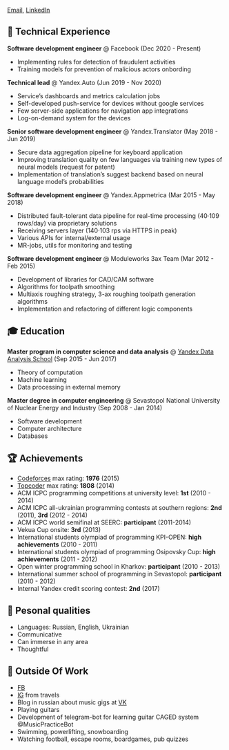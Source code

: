 [Email](mailto:roman.peshkurov@gmail.com), [LinkedIn](https://www.linkedin.com/in/romanpeshkurov)

## 💾 Technical Experience
**Software development engineer** @ Facebook (Dec 2020 - Present) <br>
* Implementing rules for detection of fraudulent activities
* Training models for prevention of malicious actors onbording 

**Technical lead** @ Yandex.Auto (Jun 2019 - Nov 2020) <br>
* Service’s dashboards and metrics calculation jobs
* Self-developed push-service for devices without google services
* Few server-side applications for navigation app integrations
* Log-on-demand system for the devices

**Senior software development engineer** @ Yandex.Translator (May 2018 - Jun 2019) <br>
* Secure data aggregation pipeline for keyboard application
* Improving translation quality on few languages via training new types of neural models (request for patent)
* Implementation of translation’s suggest backend based on neural language model’s probabilities
 
**Software development engineer** @ Yandex.Appmetrica (Mar 2015 - May 2018) <br>
* Distributed fault-tolerant data pipeline for real-time processing (40·109 rows/day) via proprietary solutions
* Receiving servers layer (140·103 rps via HTTPS in peak)
* Various APIs for internal/external usage
* MR-jobs, utils for monitoring and testing

**Software development engineer** @ Moduleworks 3ax Team (Mar 2012 - Feb 2015) <br>
* Development of libraries for CAD/CAM software
* Algorithms for toolpath smoothing
* Multiaxis roughing strategy, 3-ax roughing toolpath generation algorithms
* Implementation and refactoring of different logic components

## 🎓 Education
**Master program in computer science and data analysis** @ [Yandex Data Analysis School](https://yandexdataschool.com/) (Sep 2015 - Jun 2017) <br>
* Theory of computation
* Machine learning
* Data processing in external memory

**Master degree in computer engineering** @ Sevastopol National University of Nuclear Energy and Industry (Sep 2008 - Jan 2014) <br>
* Software development 
* Сomputer architecture
* Databases

## 🏆 Achievements <br>
* [Codeforces](http://codeforces.com/profile/blazerer) max rating: **1976** (2015)
* [Topcoder](https://www.topcoder.com/members/blazerer/details/?track=DATA_SCIENCE&subTrack=SRM) max rating: **1808** (2014)
* ACM ICPC programming competitions at university level: **1st** (2010 - 2014)
* ACM ICPC all-ukrainian programming contests at southern regions: **2nd** (2011), **3rd** (2012 - 2014)
* ACM ICPC world semifinal at SEERC: **participant** (2011-2014)
* Vekua Cup onsite: **3rd** (2013)
* International students olympiad of programming KPI-OPEN: **high achievements** (2010 - 2011)
* International students olympiad of programming Osipovsky Cup: **high achievements** (2011 - 2012)
* Open winter programming school in Kharkov: **participant** (2010 - 2013)
* International summer school of programming in Sevastopol: **participant** (2010 - 2012)
* Internal Yandex credit scoring contest: **2nd** (2017)

## 💬 Pesonal qualities <br>
* Languages: Russian, English, Ukrainian
* Communicative
* Can immerse in any area
* Thoughtful

## 🎸 Outside Of Work <br>
* [FB](https://www.facebook.com/MrBlazerer)
* [IG](https://www.instagram.com/blazerer_about_everything/) from travels
* Blog in russian about music gigs at [VK](https://vk.com/blazerer_about_music)
* Playing guitars
* Development of telegram-bot for learning guitar CAGED system @MusicPracticeBot
* Swimming, powerlifting, snowboarding
* Watching football, escape rooms, boardgames, pub quizzes
